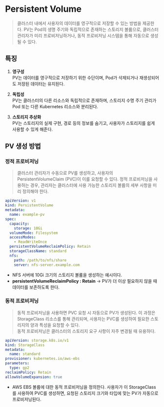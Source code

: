 # Persistent Volume
> 클러스터 내에서 사용자의 데이터를 영구적으로 저장할 수 있는 방법을 제공한다. PV는 Pod의 생명 주기와 독립적으로 존재하는 스토리지 볼륨으로, 클러스터 관리자가 미리 프로비저닝하거나, 동적 프로비저닝 시스템을 통해 자동으로 생성될 수 있다.

## 특징
1. **영구성**
<br>PV는 데이터를 영구적으로 저장하기 위한 수단이며, Pod가 삭제되거나 재생성되어도 저장된 데이터는 유지된다.


2. **독립성**
<br>PV는 클러스터의 다른 리소스와 독립적으로 존재하며, 스토리지 수명 주기 관리가 Pod 또는 다른 Kubernetes 리소스와 분리된다.

 
3. **스토리지 추상화**
<br>PV는 스토리지의 실제 구현, 경로 등의 정보를 숨기고, 사용자가 스토리지를 쉽게 사용할 수 있게 해준다.

## PV 생성 방법

### 정적 프로비저닝

> 클러스터 관리자가 수동으로 PV를 생성하고, 사용자의 PersistentVolumeClaim (PVC)이 이를 요청할 수 있다. 정적 프로비저닝을 사용하는 경우, 관리자는 클러스터에 사용 가능한 스토리지 볼륨의 세부 사항을 미리 정의해야 한다.

```yaml
apiVersion: v1
kind: PersistentVolume
metadata:
  name: example-pv
spec:
  capacity:
    storage: 10Gi
  volumeMode: Filesystem
  accessModes:
    - ReadWriteOnce
  persistentVolumeReclaimPolicy: Retain
  storageClassName: standard
  nfs:
    path: /path/to/nfs/share
    server: nfs-server.example.com

```

- NFS 서버에 10Gi 크기의 스토리지 볼륨을 생성하는 예시이다.
- **persistentVolumeReclaimPolicy : Retain** -> PV가 더 이상 필요하지 않을 때 데이터를 보존하도록 한다.

### 동적 프로비저닝
> 동적 프로비저닝을 사용하면 PVC 요청 시 자동으로 PV가 생성된다. 이 과정은 StorageClass 리소스를 통해 관리되며, 사용자는 PVC를 생성하여 필요한 스토리지의 양과 특성을 요청할 수 있다.<br>동적 프로비저닝은 클러스터의 스토리지 요구 사항이 자주 변경될 때 유용하다.

```yml
apiVersion: storage.k8s.io/v1
kind: StorageClass
metadata:
  name: standard
provisioner: kubernetes.io/aws-ebs
parameters:
  type: gp2
reclaimPolicy: Retain
allowVolumeExpansion: true
```
- AWS EBS 볼륨에 대한 동적 프로비저닝을 정의한다. 사용자가 이 StorageClass를 사용하여 PVC를 생성하면, 요청된 스토리지 크기와 타입에 맞는 PV가 자동으로 프로비저닝된다.
